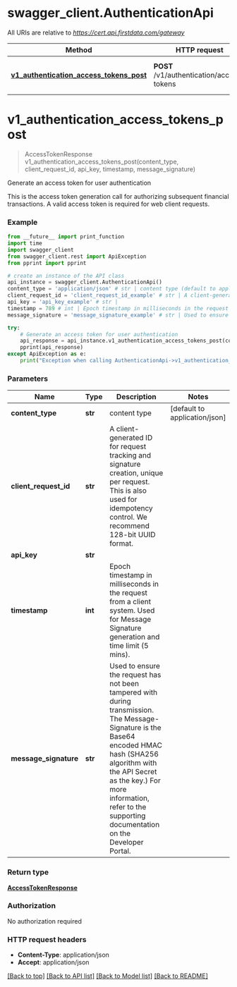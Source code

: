 # swagger_client.AuthenticationApi

All URIs are relative to *https://cert.api.firstdata.com/gateway*

Method | HTTP request | Description
------------- | ------------- | -------------
[**v1_authentication_access_tokens_post**](AuthenticationApi.md#v1_authentication_access_tokens_post) | **POST** /v1/authentication/access-tokens | Generate an access token for user authentication


# **v1_authentication_access_tokens_post**
> AccessTokenResponse v1_authentication_access_tokens_post(content_type, client_request_id, api_key, timestamp, message_signature)

Generate an access token for user authentication

This is the access token generation call for authorizing subsequent financial transactions. A valid access token is required for web client requests. 

### Example
```python
from __future__ import print_function
import time
import swagger_client
from swagger_client.rest import ApiException
from pprint import pprint

# create an instance of the API class
api_instance = swagger_client.AuthenticationApi()
content_type = 'application/json' # str | content type (default to application/json)
client_request_id = 'client_request_id_example' # str | A client-generated ID for request tracking and signature creation, unique per request.  This is also used for idempotency control. We recommend 128-bit UUID format.
api_key = 'api_key_example' # str | 
timestamp = 789 # int | Epoch timestamp in milliseconds in the request from a client system. Used for Message Signature generation and time limit (5 mins).
message_signature = 'message_signature_example' # str | Used to ensure the request has not been tampered with during transmission. The Message-Signature is the Base64 encoded HMAC hash (SHA256  algorithm with the API Secret as the key.) For more information, refer to the supporting documentation on the Developer Portal.

try:
    # Generate an access token for user authentication
    api_response = api_instance.v1_authentication_access_tokens_post(content_type, client_request_id, api_key, timestamp, message_signature)
    pprint(api_response)
except ApiException as e:
    print("Exception when calling AuthenticationApi->v1_authentication_access_tokens_post: %s\n" % e)
```

### Parameters

Name | Type | Description  | Notes
------------- | ------------- | ------------- | -------------
 **content_type** | **str**| content type | [default to application/json]
 **client_request_id** | **str**| A client-generated ID for request tracking and signature creation, unique per request.  This is also used for idempotency control. We recommend 128-bit UUID format. | 
 **api_key** | **str**|  | 
 **timestamp** | **int**| Epoch timestamp in milliseconds in the request from a client system. Used for Message Signature generation and time limit (5 mins). | 
 **message_signature** | **str**| Used to ensure the request has not been tampered with during transmission. The Message-Signature is the Base64 encoded HMAC hash (SHA256  algorithm with the API Secret as the key.) For more information, refer to the supporting documentation on the Developer Portal. | 

### Return type

[**AccessTokenResponse**](AccessTokenResponse.md)

### Authorization

No authorization required

### HTTP request headers

 - **Content-Type**: application/json
 - **Accept**: application/json

[[Back to top]](#) [[Back to API list]](../README.md#documentation-for-api-endpoints) [[Back to Model list]](../README.md#documentation-for-models) [[Back to README]](../README.md)


